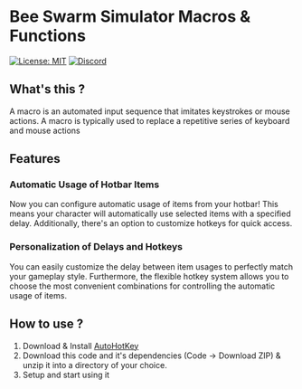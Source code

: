 # Bee Swarm Simulator Macros & Functions

[![License: MIT](https://img.shields.io/badge/License-MIT-yellow.svg)](https://github.com/Dantezz025/BSS-Boosting-Macro/blob/main/LICENSE) [![Discord](https://img.shields.io/discord/1099468797410283540?logo=discord&logoColor=white&label=discord&color=4d3dff)](https://discord.gg/CBeXK6PMr7)

## What's this ?
A macro is an automated input sequence that imitates keystrokes or mouse actions. A macro is typically used to replace a repetitive series of keyboard and mouse actions

## Features

### Automatic Usage of Hotbar Items

Now you can configure automatic usage of items from your hotbar! This means your character will automatically use selected items with a specified delay. Additionally, there's an option to customize hotkeys for quick access.

### Personalization of Delays and Hotkeys

You can easily customize the delay between item usages to perfectly match your gameplay style. Furthermore, the flexible hotkey system allows you to choose the most convenient combinations for controlling the automatic usage of items.

## How to use ?
1. Download & Install [AutoHotKey](https://www.autohotkey.com/)
2. Download this code and it's dependencies (Code -> Download ZIP) & unzip it into a directory of your choice.
3. Setup and start using it
